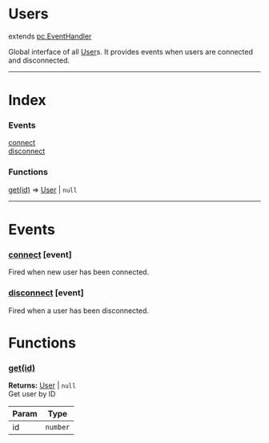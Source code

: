 # Users
extends [pc.EventHandler]

Global interface of all [User]s. It provides events when users are connected and disconnected.

---

# Index

### Events

<a href='#event_connect'>connect</a>  
<a href='#event_disconnect'>disconnect</a>  

### Functions

<a href='#function_get'>get(id)</a> => [User] &#124; `null`  


---



# Events

<a name='event_connect'></a>
### <a href='#event_connect'>connect</a> [event]  
Fired when new user has been connected.



<a name='event_disconnect'></a>
### <a href='#event_disconnect'>disconnect</a> [event]  
Fired when a user has been disconnected.



# Functions

<a name='function_get'></a>
### <a href='#function_get'>get(id)</a>  
  
**Returns:** [User] | `null`  
Get user by ID

| Param | Type |
| --- | --- |
| id | `number` |  




[pc.EventHandler]: https://developer.playcanvas.com/en/api/pc.EventHandler.html  
[User]: ./User.md  
